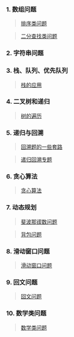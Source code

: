 
### 1. 数组问题
>[排序类问题](https://blog.csdn.net/reed1991/article/details/53364594)

>[二分查找类问题](https://blog.csdn.net/reed1991/article/details/53341385)
### 2. 字符串问题
### 3. 栈、队列、优先队列
>[栈的应用](https://blog.csdn.net/reed1991/article/details/99059673)

### 4. 二叉树和递归
>[树的遍历](https://blog.csdn.net/reed1991/article/details/53363543)
### 5. 递归与回溯
>[回溯题的一些套路](https://leetcode-cn.com/circle/article/GV6eQ2/)

>[递归回溯专题](https://blog.csdn.net/reed1991/article/details/58637729)
### 6. 贪心算法
>[贪心算法](https://blog.csdn.net/reed1991/article/details/96470577)

### 7. 动态规划

>[斐波那锲数问题](https://blog.csdn.net/reed1991/article/details/53967107)

>[背包问题](https://blog.csdn.net/reed1991/article/details/55057988)

### 8. 滑动窗口问题
>[滑动窗口问题](https://blog.csdn.net/reed1991/article/details/98799744)

### 9. 回文问题
>[回文问题](https://blog.csdn.net/reed1991/article/details/98885870)


### 10. 数学类问题
>[数学类问题](https://blog.csdn.net/reed1991/article/details/53792326)
